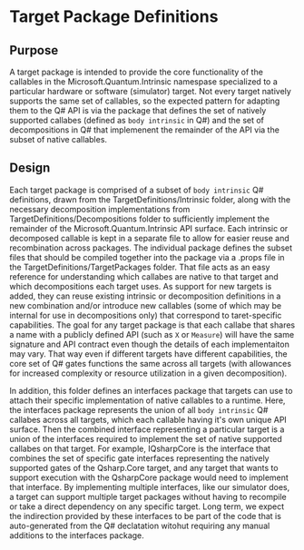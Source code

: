 # Target Package Definitions

## Purpose

A target package is intended to provide the core functionality of the callables in the Microsoft.Quantum.Intrinsic namespase specialized to a particular hardware or software (simulator) target. Not every target natively supports the same set of callables, so the expected pattern for adapting them to the Q# API is via the package that defines the set of natively supported callabes (defined as `body intrinsic` in Q#) and the set of decompositions in Q# that implemenent the remainder of the API via the subset of native callables.

## Design

Each target package is comprised of a subset of `body intrinsic` Q# definitions, drawn from the TargetDefinitions/Intrinsic folder, along with the necessary decomposition implementations from TargetDefinitions/Decompositions folder to sufficiently implement the remainder of the Microsoft.Quantum.Intrinsic API surface. Each intrinsic or decomposed callable is kept in a separate file to allow for easier reuse and recombination across packages. The individual package defines the subset files that should be compiled together into the package via a .props file in the TargetDefinitions/TargetPackages folder. That file acts as an easy reference for understanding which callabes are native to that target and which decompositions each target uses. As support for new targets is added, they can reuse existing intrinsic or decomposition definitions in a new combination and/or introduce new callables (some of which may be internal for use in decompositions only) that correspond to taret-specific capabilities. The goal for any target package is that each callabe that shares a name with a publicly defined API (such as `X` or `Measure`) will have the same signature and API contract even though the details of each implementaiton may vary. That way even if different targets have different capabilities, the core set of Q# gates functions the same across all targets (with allowances for increased complexity or resource utilization in a given decomposition).

In addition, this folder defines an interfaces package that targets can use to attach their specific implementation of native callables to a runtime. Here, the interfaces package represents the union of all `body intrinsic` Q# callabes across all targets, which each callable having it's own unique API surface. Then the combined interface representing a particular target is a union of the interfaces required to implement the set of native supported callabes on that target. For example, IQsharpCore is the interface that combines the set of specific gate interfaces representing the natively supported gates of the Qsharp.Core target, and any target that wants to support execution with the QsharpCore package would need to implement that interface. By implementing multiple interfaces, like our simulator does, a target can support multiple target packages without having to recompile or take a direct dependency on any specific target. Long term, we expect the indirection provided by these interfaces to be part of the code that is auto-generated from the Q# declatation witohut requiring any manual additions to the interfaces package.
